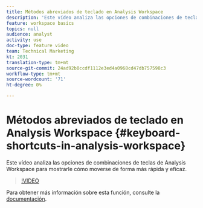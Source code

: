 ```yaml
---
title: Métodos abreviados de teclado en Analysis Workspace
description: 'Este vídeo analiza las opciones de combinaciones de teclas de Analysis Workspace para mostrarle cómo moverse de forma más rápida y eficaz. '
feature: workspace basics
topics: null
audience: analyst
activity: use
doc-type: feature video
team: Technical Marketing
kt: 2031
translation-type: tm+mt
source-git-commit: 24ad92b0ccdf1112e3ed4a0968cd47db757598c3
workflow-type: tm+mt
source-wordcount: '71'
ht-degree: 0%

---
```



# Métodos abreviados de teclado en Analysis Workspace {#keyboard-shortcuts-in-analysis-workspace}

Este vídeo analiza las opciones de combinaciones de teclas de Analysis Workspace para mostrarle cómo moverse de forma más rápida y eficaz.

>[!VIDEO](https://video.tv.adobe.com/v/23984/?quality=12)

Para obtener más información sobre esta función, consulte la [documentación](https://marketing.adobe.com/resources/help/en_US/analytics/analysis-workspace/fa_shortcut_keys.html).
